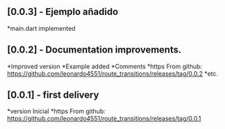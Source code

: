 ## [0.0.3] - Ejemplo añadido
*main.dart implemented

## [0.0.2] - Documentation improvements.
*Improved version
*Example added
*Comments
*https From github: https://github.com/leonardo4551/route_transitions/releases/tag/0.0.2
*etc.

## [0.0.1] - first delivery
*version Inicial
*https From github: https://github.com/leonardo4551/route_transitions/releases/tag/0.0.1